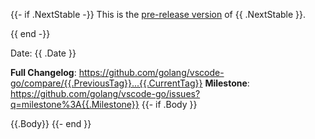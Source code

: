 {{- if .NextStable -}}
This is the [pre-release version](https://code.visualstudio.com/api/working-with-extensions/publishing-extension#prerelease-extensions) of {{ .NextStable }}.

{{ end -}}

Date: {{ .Date }}

**Full Changelog**: https://github.com/golang/vscode-go/compare/{{.PreviousTag}}...{{.CurrentTag}}
**Milestone**: https://github.com/golang/vscode-go/issues?q=milestone%3A{{.Milestone}}
{{- if .Body }}

{{.Body}}
{{- end }}
